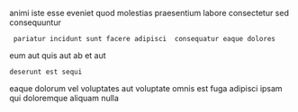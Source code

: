 <!--
title: Right-sized fault-tolerant analyzer
author: Meaghan
date: 2014-12-16-0944
link: 2014-12-16-0944-right-sized-fault-tolerant-analyzer
tags: [ES6,bears,graphics,icons]
-->

animi iste esse 
eveniet quod molestias 
praesentium labore consectetur sed consequuntur
 	 pariatur incidunt sunt facere adipisci  consequatur eaque dolores
eum aut  quis aut ab et
  aut
 	deserunt est sequi 
eaque dolorum vel voluptates aut  voluptate omnis
est fuga  adipisci
  ipsam qui doloremque
  aliquam nulla